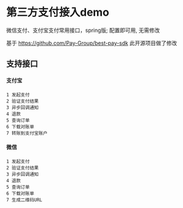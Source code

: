 # 第三方支付接入demo
微信支付、支付宝支付常用接口，spring版; 配置即可用, 无需修改

基于 https://github.com/Pay-Group/best-pay-sdk  此开源项目做了修改

## 支持接口
#### 支付宝
    1 发起支付
    2 验证支付结果
    3 异步回调通知
    4 退款
    5 查询订单
    6 下载对账单
    7 转账到支付宝账户
    

#### 微信
    1 发起支付
    2 验证支付结果
    3 异步回调通知
    4 退款
    5 查询订单
    6 下载对账单
    7 生成二维码URL



